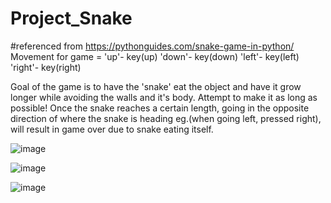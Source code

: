 # Project_Snake
#referenced from https://pythonguides.com/snake-game-in-python/
Movement for game = 
'up'- key(up)
'down'- key(down)
'left'- key(left)
'right'- key(right)

Goal of the game is to have the 'snake' eat the object and have it grow longer while avoiding the walls and it's body. 
Attempt to make it as long as possible!
Once the snake reaches a certain length, going in the opposite direction of where the snake is heading eg.(when going left, pressed right), will result in game over due to snake eating itself.

![image](https://github.com/user-attachments/assets/82f83d71-29f3-40b2-956d-e956b74eba92)




![image](https://github.com/user-attachments/assets/27fc3fb9-ac34-4a72-ad93-0402f428bc4b)



![image](https://github.com/user-attachments/assets/9bea8fe9-61f8-4fef-b5a5-9e319bd64b4d)






